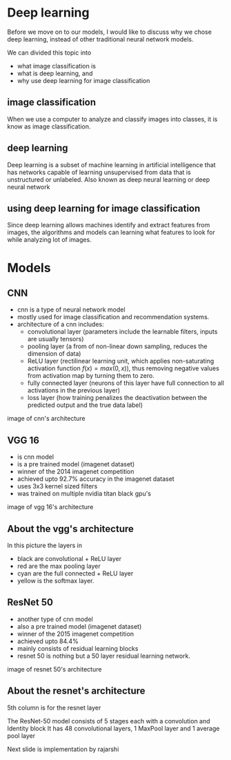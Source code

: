 # Deep learning

Before we move on to our models, I would like to discuss why we chose deep
learning, instead of other traditional neural network models.

We can divided this topic into

- what image classification is
- what is deep learning, and
- why use deep learning for image classification

## image classification

When we use a computer to analyze and classify images into classes, it is know
as image classification.

## deep learning

Deep learning is a subset of machine learning in artificial intelligence that
has networks capable of learning unsupervised from data that is unstructured or
unlabeled. Also known as deep neural learning or deep neural network

## using deep learning for image classification

Since deep learning allows machines identify and extract features from images,
the algorithms and models can learning what features to look for while analyzing
lot of images.

# Models

## CNN

- cnn is a type of neural network model
- mostly used for image classification and recommendation systems.
- architecture of a cnn includes:
	- convolutional layer (parameters include the learnable filters, inputs are
	usually tensors)
	- pooling layer (a from of non-linear down sampling, reduces the dimension
	of data)
	- ReLU layer (rectilinear learning unit, which applies non-saturating
	activation function $f(x) = max(0, x)$), thus removing negative values from
	activation map by turning them to zero.
	- fully connected layer (neurons of this layer have full connection to all
	activations in the previous layer)
	- loss layer (how training penalizes the deactivation between the predicted
	output and the true data label)

image of cnn's architecture

## VGG 16

- is cnn model
- is a pre trained model (imagenet dataset)
- winner of the 2014 imagenet competition
- achieved upto $92.7$% accuracy in the imagenet dataset
- uses 3x3 kernel sized filters
- was trained on multiple nvidia titan black gpu's

image of vgg 16's architecture

## About the vgg's architecture

In this picture the layers in

- black are convolutional + ReLU layer
- red are the max pooling layer
- cyan are the full connected + ReLU layer
- yellow is the softmax layer.

## ResNet 50

- another type of cnn model
- also a pre trained model (imagenet dataset)
- winner of the 2015 imagenet competition
- achieved upto 84.4%
- mainly consists of residual learning blocks
- resnet 50 is nothing but a 50 layer residual learning network.

image of  resnet 50's architecture

## About the resnet's architecture

5th column is for the resnet layer

The ResNet-50 model consists of 5 stages each with a convolution and Identity block
It has 48 convolutional layers, 1 MaxPool layer and 1 average pool layer

Next slide is implementation by rajarshi
